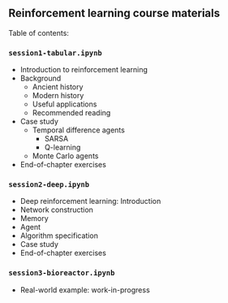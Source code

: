 ## Reinforcement learning course materials

Table of contents: 

### `session1-tabular.ipynb`
- Introduction to reinforcement learning
- Background
    - Ancient history
    - Modern history
    - Useful applications
    - Recommended reading
- Case study
    - Temporal difference agents
        - SARSA 
        - Q-learning
    - Monte Carlo agents
- End-of-chapter exercises

### `session2-deep.ipynb`
- Deep reinforcement learning: Introduction
- Network construction
- Memory
- Agent
- Algorithm specification
- Case study
- End-of-chapter exercises

### `session3-bioreactor.ipynb`
- Real-world example: work-in-progress
